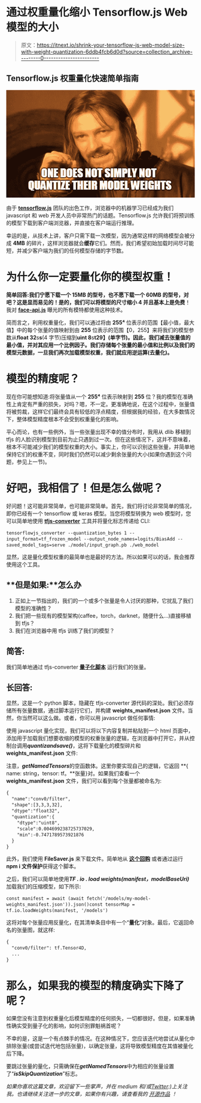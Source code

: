 # 通过权重量化缩小 Tensorflow.js Web 模型的大小

> 原文：<https://itnext.io/shrink-your-tensorflow-js-web-model-size-with-weight-quantization-6ddb4fcb6d0d?source=collection_archive---------0----------------------->

## Tensorflow.js 权重量化快速简单指南

![](img/030b919c1bce75b2857c431d7e7bd21a.png)

由于 [**tensorflow.js**](https://github.com/tensorflow/tfjs) 团队的出色工作，浏览器中的机器学习已经成为我们 javascript 和 web 开发人员中非常热门的话题。Tensorflow.js 允许我们将预训练的模型下载到客户端浏览器，并直接在客户端运行推理。

幸运的是，从技术上讲，客户只需下载一次模型，因为通常这样的网络模型会被分成 **4MB** 的碎片，这样浏览器就会**缓存**它们。然而，我们希望初始加载时间尽可能短，并减少客户端为我们的任何模型存储的字节数。

# 为什么你一定要量化你的模型权重！

**简单回答:**我们宁愿下载一个 **15MB** 的型号，也不愿下载一个 **60MB** 的型号，对吧？这是显而易见的！是的，我们可以将模型的尺寸缩小 **4** 并且基本上是**免费**！我对 [**face-api.js**](https://github.com/justadudewhohacks/face-api.js) 曝光的所有模特都使用这种技术。

简而言之，利用权重量化，我们可以通过将由 **255⁴** 位表示的范围【最小值，最大值】中的每个张量的值映射到由 **255** 位表示的范围【0，255】来将我们的模型参数从**float 32**s**s**(4 字节)压缩到**uint 8**s**t29】(单字节)。因此，我们减去张量值的最小值，并对其应用一个比例因子。我们存储每个张量的最小值和比例以及我们的模型元数据，一旦我们再次加载模型权重，我们就应用逆运算(**去量化**)。**

# 模型的精度呢？

现在你可能想知道:将张量值从一个 **255⁴** 位表示映射到 **255** 位？我的模型在准确性上肯定有严重的损失，对吗？嗯，不一定。更准确地说，在这个过程中，张量值将被剪裁，这样它们最终会具有较低的浮点精度，但根据我的经验，在大多数情况下，整体模型精度根本不会受到权重量化的影响。

平心而论，也有一些例外，当一些张量出现不幸的值分布时，我用从 dlib 移植到 tfjs 的人脸识别模型到目前为止只遇到过一次。但在这些情况下，这并不意味着，根本不可能减少我们的模型权重的大小。事实上，你可以识别这些张量，并简单地保持它们的权重不变，同时我们仍然可以减少剩余张量的大小(如果你遇到这个问题，参见上一节)。

# 好吧，我相信了！但是怎么做呢？

好问题！这可能非常简单，也可能非常简单。首先，我们将讨论非常简单的情况，即你已经有一个 tensorflow 或 keras 模型。当您将模型转换为 web 模型时，您可以简单地使用 [**tfjs-converter**](https://github.com/tensorflow/tfjs-converter) 工具并将量化标志传递给 CLI:

```
tensorflowjs_converter --quantization_bytes 1 --input_format=tf_frozen_model --output_node_names=logits/BiasAdd --saved_model_tags=serve ./model/input_graph.pb ./web_model
```

显然，这是量化模型权重的最简单也是最好的方法。所以如果可以的话，我会推荐使用这个工具。

## **但是如果:**怎么办

1.  正如上一节指出的，我们的一个或多个张量是令人讨厌的那种，它扰乱了我们模型的准确性？
2.  我们把一些现有的模型架构(caffee，torch，darknet，随便什么…)直接移植到 tfjs？
3.  我们在浏览器中用 tfjs 训练了我们的模型？

## **简答:**

我们简单地通过 tfjs-converter [**量子化脚本**](https://github.com/tensorflow/tfjs-converter/blob/master/python/tensorflowjs/quantization.py) 运行我们的张量。

## 长回答:

显然，这是一个 python 脚本，隐藏在 tfjs-converter 源代码的深处。我们必须存储所有张量数据，通过脚本运行它们，并构建 **weights_manifest.json** 文件。当然，你当然可以这么做。或者，你可以用 javascript 做任何事情:

使用 javascript 量化实现，我们可以将以下内容复制并粘贴到一个 html 页面中，添加用于加载我们想要收缩的模型的权重张量的逻辑，在浏览器中打开它，并从控制台调用***quantizandsave()***，这将下载量化的模型碎片和 **weights_manifest.json** 文件:

注意，***getNamedTensors***的空函数体。这里你要实现自己的逻辑，它返回 **{ name: string，tensor: tf。**张量}对。如果我们查看一个 **weights_manifest.json** 文件，我们可以看到每个张量都被命名为:

```
{
  "name":"conv0/filter",
  "shape":[3,3,3,32],
  "dtype":"float32",
  "quantization":{
    "dtype":"uint8",
    "scale":0.004699238725737029,
    "min":-0.7471789573921876
  }
}
```

此外，我们使用 **FileSaver.js** 来下载文件。简单地从 [**这个回购**](https://github.com/eligrey/FileSaver.js) 或者通过运行 **npm i 文件保护**获得这个脚本。

之后，我们可以简单地使用***TF . io . load weights(manifest，modelBaseUri)*** 加载我们的压缩模型，如下所示:

```
const manifest = await (await fetch('/models/my-model-weights_manifest.json')).json()const tensorMap = tf.io.loadWeights(manifest, '/models')
```

这将对每个张量应用反量化，在其清单条目中有一个“**量化**”对象。最后，它返回命名的张量图，就这样:

```
{
  "conv0/filter": tf.Tensor4D,
  ...
}
```

# 那么，如果我的模型的精度确实下降了呢？

如果您没有注意到权重量化后模型精度的任何损失，一切都很好。但是，如果准确性确实受到量子化的影响，如何识别罪魁祸首呢？

不幸的是，这是一个有点棘手的情况。在这种情况下，您应该迭代地尝试从量化中排除张量(或尝试迭代地包括张量)，以确定张量，这将导致模型精度在其值被量化后下降。

要跳过张量的量化，只需确保在***getNamedTensors***中为相应的张量设置了“***isSkipQuantization***”标志。

*如果你喜欢这篇文章，欢迎留下一些掌声，并在 medium 和/或*[*Twitter*](https://twitter.com/justadudewhohax)*:)上关注我。也请继续关注进一步的文章，如果你有兴趣，请查看我的* [*开源作品*](https://github.com/justadudewhohacks) *！*